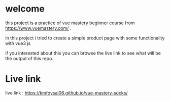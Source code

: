 # welcome
this project is a practice of vue mastery beginner course from https://www.vuemastery.com/ .

in this project i tried to create a simple product page with some functionality with vue3 js

if you interested about this you can browse the live link to see what will be the output of this repo.

# Live link
live link : https://kmfoysal06.github.io/vue-mastery-socks/